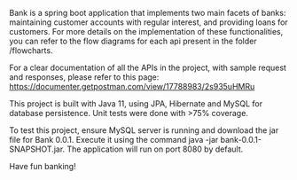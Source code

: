 Bank is a spring boot application that implements two main facets of banks: maintaining customer accounts with regular interest, and providing loans for customers. For more details on the implementation of these functionalities, you can refer to the flow diagrams for each api present in the folder /flowcharts. 

For a clear documentation of all the APIs in the project, with sample request and responses, please refer to this page: https://documenter.getpostman.com/view/17788983/2s935uHMRu

This project is built with Java 11, using JPA, Hibernate and MySQL for database persistence. Unit tests were done with >75% coverage.

To test this project, ensure MySQL server is running and download the jar file for Bank 0.0.1. Execute it using the command java -jar bank-0.0.1-SNAPSHOT.jar. The application will run on port 8080 by default.

Have fun banking!